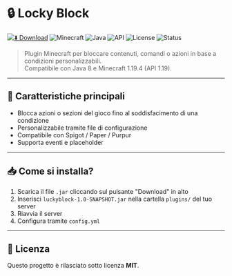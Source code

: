 # 🔒 Locky Block

[![⬇️ Download](https://img.shields.io/badge/Download-luckyblock%2D1.0%2DSNAPSHOT%2Ejar-blue)](https://github.com/youness998/Locky-Block/releases/latest/download/luckyblock-1.0-SNAPSHOT.jar)
![Minecraft](https://img.shields.io/badge/Minecraft-1.19.4-green)
![Java](https://img.shields.io/badge/Java-8-yellow)
![API](https://img.shields.io/badge/API-1.19-blue)
![License](https://img.shields.io/badge/License-MIT-green)
![Status](https://img.shields.io/badge/Build-Stable-brightgreen)

> Plugin Minecraft per bloccare contenuti, comandi o azioni in base a condizioni personalizzabili.  
> Compatibile con Java 8 e Minecraft 1.19.4 (API 1.19).

---

## 🔧 Caratteristiche principali

- Blocca azioni o sezioni del gioco fino al soddisfacimento di una condizione
- Personalizzabile tramite file di configurazione
- Compatibile con Spigot / Paper / Purpur
- Supporta eventi e placeholder

---

## 📥 Come si installa?

1. Scarica il file `.jar` cliccando sul pulsante "Download" in alto
2. Inserisci `luckyblock-1.0-SNAPSHOT.jar` nella cartella `plugins/` del tuo server
3. Riavvia il server
4. Configura tramite `config.yml`

---

## 📜 Licenza

Questo progetto è rilasciato sotto licenza **MIT**.
